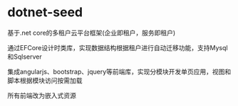 # dotnet-seed

基于.net core的多租户云平台框架(企业即租户，服务即租户)

通过EFCore设计时类库，实现数据结构根据租户进行自动迁移功能，支持Mysql和Sqlserver

集成angularjs、bootstrap、jquery等前端库，实现分模块开发单页应用，视图和脚本根据模块访问按需加载

所有前端改为嵌入式资源
